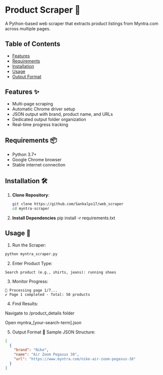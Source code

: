 # Product Scraper 🤖

A Python-based web scraper that extracts product listings from Myntra.com across multiple pages.

## Table of Contents
- [Features](#features-)
- [Requirements](#requirements-)
- [Installation](#installation-)
- [Usage](#usage-)
- [Output Format](#output-format-)

## Features ✨
- Multi-page scraping
- Automatic Chrome driver setup
- JSON output with brand, product name, and URLs
- Dedicated output folder organization
- Real-time progress tracking

## Requirements 📦
- Python 3.7+
- Google Chrome browser
- Stable internet connection

## Installation 🛠️

1. **Clone Repository**:
   ```bash
   git clone https://github.com/Sankalps17/web_scraper
   cd myntra-scraper

2. **Install Dependencies**
   pip install -r requirements.txt

## Usage 🚀

1. Run the Scraper:

  ```bash
  python myntra_scraper.py
```
2. Enter Product Type:
```plaintext
Search product (e.g., shirts, jeans): running shoes
```
3. Monitor Progress:

```plaintext
📃 Processing page 1/7...
✔️ Page 1 completed - Total: 50 products
```

4. Find Results:

Navigate to /product_details folder

Open myntra_[your-search-term].json

5. Output Format 📄
Sample JSON Structure:

```json
[
  {
    "brand": "Nike",
    "name": "Air Zoom Pegasus 38",
    "url": "https://www.myntra.com/nike-air-zoom-pegasus-38"
  }
]
```
